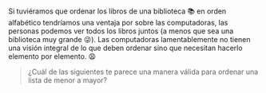 Si tuviéramos que ordenar los libros de una biblioteca :books: en orden alfabético tendríamos una ventaja por sobre las computadoras, las personas podemos ver todos los libros juntos (a menos que sea una biblioteca muy grande :stuck_out_tongue_winking_eye:). Las computadoras lamentablemente no tienen una visión integral de lo que deben ordenar sino que necesitan hacerlo elemento por elemento. :weary:

> ¿Cuál de las siguientes te parece una manera válida para ordenar una lista de menor a mayor?
